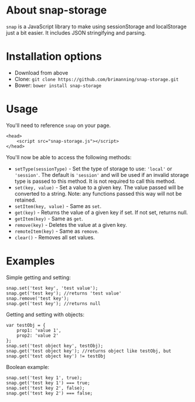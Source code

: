 # About snap-storage

`snap` is a JavaScript library to make using sessionStorage and localStorage just a bit easier. It includes JSON stringifying and parsing.

Installation options
===
+ Download from above
+ Clone: `git clone https://github.com/brimanning/snap-storage.git`
+ Bower: `bower install snap-storage`

Usage
===

You'll need to reference `snap` on your page.

	<head>
		<script src="snap-storage.js"></script>
	</head>

You'll now be able to access the following methods:

+ `setType(sessionType)` - Set the type of storage to use: `'local'` or `'session'`. The default is `'session'` and will be used if an invalid storage type is passed to this method. It is not required to call this method.
+ `set(key, value)` - Set a value to a given key. The value passed will be converted to a string. Note: any functions passed this way will not be retained.
+ `setItem(key, value)` - Same as `set`.
+ `get(key)` - Returns the value of a given key if set. If not set, returns null.
+ `getItem(key)` - Same as `get`.
+ `remove(key)` - Deletes the value at a given key.
+ `remoteItem(key)` - Same as `remove`.
+ `clear()` - Removes all set values.

Examples
===

Simple getting and setting:

	snap.set('test key', 'test value');
	snap.get('test key'); //returns 'test value'
	snap.remove('test key');
	snap.get('test key'); //returns null

Getting and setting with objects:

	var testObj = {
		prop1: 'value 1',
		prop2: 'value 2'
 	};
	snap.set('test object key', testObj);
	snap.get('test object key'); //returns object like testObj, but snap.get('test object key') != testObj

Boolean example:

	snap.set('test key 1', true);
	snap.get('test key 1') === true;
	snap.set('test key 2', false);
	snap.get('test key 2') === false;
